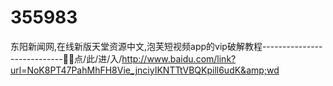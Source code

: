 # 355983
东阳新闻网,在线新版天堂资源中文,泡芙短视频app的vip破解教程----------------------------🤘🤘点/此/进/入/http://www.baidu.com/link?url=NoK8PT47PahMhFH8Vie_jnciyIKNTTtVBQKpill6udK&amp;wd
